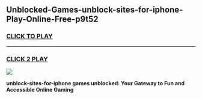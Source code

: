 
## Unblocked-Games-unblock-sites-for-iphone-Play-Online-Free-p9t52
<h3>
<a href="https://premium76.site?title=unblock-sites-for-iphone&ref=26A">CLICK TO PLAY</a></h3>
<hr>

<h3>
<a href="https://premium76.site?title=unblock-sites-for-iphone&ref=26A">CLICK 2 PLAY</a>
  
</h3>

<a href="https://premium76.site?title=unblock-sites-for-iphone&ref=26A"><img src="https://clearcache.store/games.png"></a>


**unblock-sites-for-iphone games unblocked: Your Gateway to Fun and Accessible Online Gaming**
